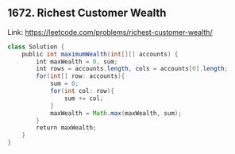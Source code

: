 ## 1672. Richest Customer Wealth
Link: https://leetcode.com/problems/richest-customer-wealth/

```java
class Solution {
    public int maximumWealth(int[][] accounts) {
        int maxWealth = 0, sum;
        int rows = accounts.length, cols = accounts[0].length;
        for(int[] row: accounts){
            sum = 0;
            for(int col: row){
                sum += col;
            }
            maxWealth = Math.max(maxWealth, sum);
        }
        return maxWealth;
    }
}
```
